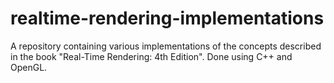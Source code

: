 # realtime-rendering-implementations
A repository containing various implementations of the concepts described in the book "Real-Time Rendering: 4th Edition". Done using C++ and OpenGL. 
